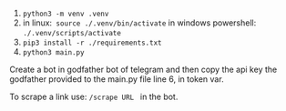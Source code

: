 1. ```python3 -m venv .venv```
2. in linux:``` source ./.venv/bin/activate``` in windows powershell: ```./.venv/scripts/activate```
3. ```pip3 install -r ./requirements.txt```
4. ```python3 main.py```

Create a bot in godfather bot of telegram and then copy the api key the godfather provided to the main.py file line 6, in token var.

To scrape a link use: ```/scrape URL ``` in the bot.
